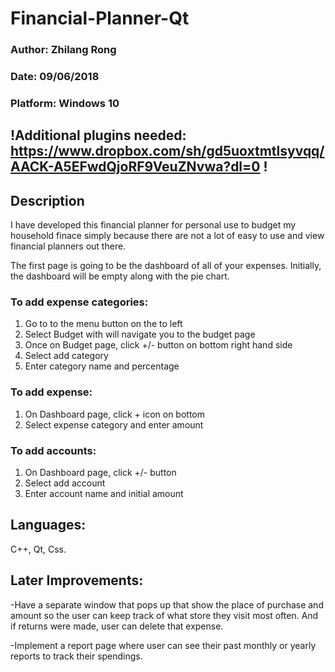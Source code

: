 # Financial-Planner-Qt
### Author: Zhilang Rong
### Date: 09/06/2018
### Platform: Windows 10
## !Additional plugins needed: https://www.dropbox.com/sh/gd5uoxtmtlsyvqq/AACK-A5EFwdQjoRF9VeuZNvwa?dl=0 !
## Description
I have developed this financial planner for personal use to budget my household finace simply because there are not a lot of easy to use and view financial planners out there. 

The first page is going to be the dashboard of all of your expenses. Initially, the dashboard will be empty along with the pie chart. 

### To add expense categories:
1. Go to to the menu button on the to left
2. Select Budget with will navigate you to the budget page
3. Once on Budget page, click +/- button on bottom right hand side
4. Select add category 
5. Enter category name and percentage

### To add expense:
1. On Dashboard page, click + icon on bottom 
2. Select expense category and enter amount

### To add accounts:
1. On Dashboard page, click +/- button
2. Select add account 
3. Enter account name and initial amount


## Languages:
C++, Qt, Css.
## Later Improvements:

-Have a separate window that pops up that show the place of purchase and amount so the user can keep track of what store they visit most often. And if returns were made, user can delete that expense.

-Implement a report page where user can see their past monthly or yearly reports to track their spendings.
